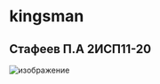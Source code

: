 # kingsman

## Стафеев П.А 2ИСП11-20
![изображение](https://user-images.githubusercontent.com/91310796/224114549-9f4219f3-39d1-41a2-bf45-44c2734d2c61.png)
